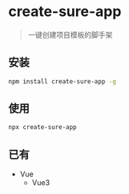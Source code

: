 # create-sure-app

> 一键创建项目模板的脚手架

## 安装

```sh
npm install create-sure-app -g
```

## 使用

```sh
npx create-sure-app
```

## 已有

- Vue
  - Vue3
